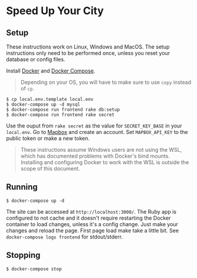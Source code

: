 # Speed Up Your City

## Setup

These instructions work on Linux, Windows and MacOS. The setup instructions only need to be performed once, unless you reset your database or config files. 

Install [Docker](https://docs.docker.com/install/#supported-platforms) and [Docker Compose](https://docs.docker.com/compose/install/). 

> Depending on your OS, you will have to make sure to use `copy` instead of `cp`.

    $ cp local.env.template local.env
    $ docker-compose up -d mysql
    $ docker-compose run frontend rake db:setup
    $ docker-compose run frontend rake secret

Use the ouput from `rake secret` as the value for `SECRET_KEY_BASE` in your `local.env`. Go to [Mapbox](https://account.mapbox.com) and create an account. Set `MAPBOX_API_KEY` to the public token or make a new token.

> These instructions assume Windows users are not using the WSL, which has documented problems with Docker's bind mounts. Installing and configuring Docker to work with the WSL is outside the scope of this document. 

## Running

    $ docker-compose up -d

The site can be accessed at `http://localhost:3000/`. The Ruby app is configured to not cache and it doesn't require restarting the Docker container to load changes, unless it's a config change. Just make your changes and reload the page. First page load make take a little bit. See `docker-compose logs frontend` for stdout/stderr.

## Stopping 

    $ docker-compose stop


